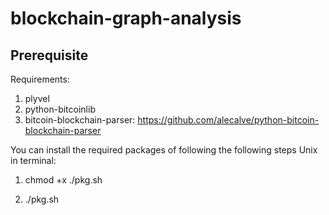 # blockchain-graph-analysis

## Prerequisite

Requirements:
1. plyvel
2. python-bitcoinlib
3. bitcoin-blockchain-parser:
https://github.com/alecalve/python-bitcoin-blockchain-parser


You can install the required packages of following the following steps Unix in terminal: 

1. chmod +x ./pkg.sh

2. ./pkg.sh



